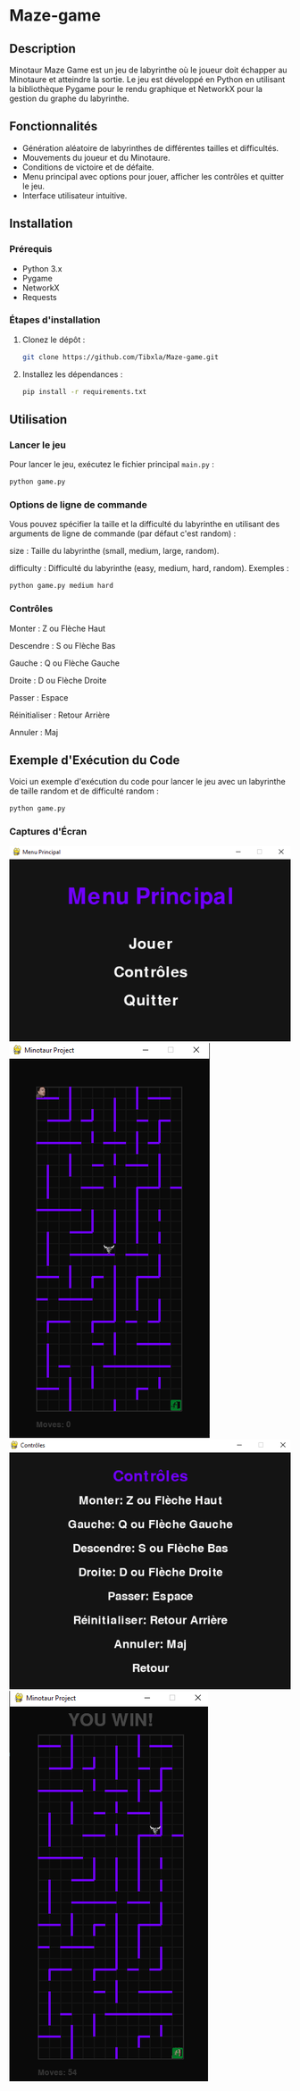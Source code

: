 # Maze-game

## Description

Minotaur Maze Game est un jeu de labyrinthe où le joueur doit échapper au Minotaure et atteindre la sortie. Le jeu est développé en Python en utilisant la bibliothèque Pygame pour le rendu graphique et NetworkX pour la gestion du graphe du labyrinthe.

## Fonctionnalités

- Génération aléatoire de labyrinthes de différentes tailles et difficultés.
- Mouvements du joueur et du Minotaure.
- Conditions de victoire et de défaite.
- Menu principal avec options pour jouer, afficher les contrôles et quitter le jeu.
- Interface utilisateur intuitive.

## Installation

### Prérequis

- Python 3.x
- Pygame
- NetworkX
- Requests

### Étapes d'installation

1. Clonez le dépôt :

    ```sh
    git clone https://github.com/Tibxla/Maze-game.git
    ```

2. Installez les dépendances :

    ```sh
    pip install -r requirements.txt
    ```

## Utilisation

### Lancer le jeu

Pour lancer le jeu, exécutez le fichier principal `main.py` :

```sh
python game.py
 ```

### Options de ligne de commande
Vous pouvez spécifier la taille et la difficulté du labyrinthe en utilisant des arguments de ligne de commande (par défaut c'est random) :

size : Taille du labyrinthe (small, medium, large, random).

difficulty : Difficulté du labyrinthe (easy, medium, hard, random).
Exemples :

```sh
python game.py medium hard
 ```
### Contrôles

Monter : Z ou Flèche Haut

Descendre : S ou Flèche Bas

Gauche : Q ou Flèche Gauche

Droite : D ou Flèche Droite

Passer : Espace

Réinitialiser : Retour Arrière

Annuler : Maj


## Exemple d'Exécution du Code
Voici un exemple d'exécution du code pour lancer le jeu avec un labyrinthe de taille random et de difficulté random :

```sh
python game.py 
 ```
### Captures d'Écran

![Menu Principal](screenshots/Menu_principal.PNG)
![Jeu en Cours](screenshots/Jeu.PNG)
![Contrôles](screenshots/Menu_des_controles.PNG)
![Win!!](screenshots/Win.PNG)

